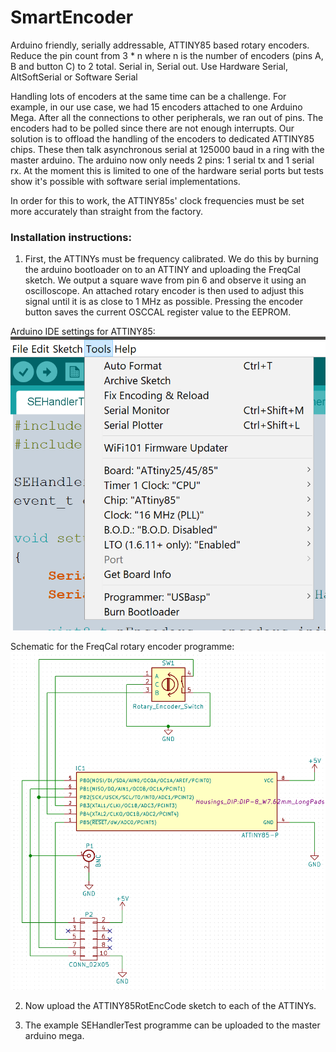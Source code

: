 # SmartEncoder
Arduino friendly, serially addressable, ATTINY85 based rotary encoders. Reduce the pin count from 3 * n where n is the number of encoders (pins A, B and button C) to 2 total. Serial in, Serial out. Use Hardware Serial, AltSoftSerial or Software Serial

Handling lots of encoders at the same time can be a challenge. For example, in our use case, we had 15 encoders attached to one Arduino Mega. After all the connections to other peripherals, we ran out of pins. The encoders had to be polled since there are not enough interrupts. Our solution is to offload the handling of the encoders to dedicated ATTINY85 chips. These then talk asynchronous serial at 125000 baud in a ring with the master arduino. The arduino now only needs 2 pins: 1 serial tx and 1 serial rx. At the moment this is limited to one of the hardware serial ports but tests show it's possible with software serial implementations.

In order for this to work, the ATTINY85s' clock frequencies must be set more accurately than straight from the factory. 

### Installation instructions:

1. First, the ATTINYs must be frequency calibrated. We do this by burning the arduino bootloader on to an ATTINY and uploading the FreqCal sketch. We output a square wave from pin 6 and observe it using an oscilloscope. An attached rotary encoder is then used to adjust this signal until it is as close to 1 MHz as possible. Pressing the encoder button saves the current OSCCAL register value to the EEPROM. 

Arduino IDE settings for ATTINY85:
![ATTINY85 Settings](/FreqCal/Images/ATTINY85_Settings.png)

Schematic for the FreqCal rotary encoder programme:
![Schematic](/FreqCal/Images/Schematic.PNG)

2. Now upload the ATTINY85RotEncCode sketch to each of the ATTINYs.

3. The example SEHandlerTest programme can be uploaded to the master arduino mega.